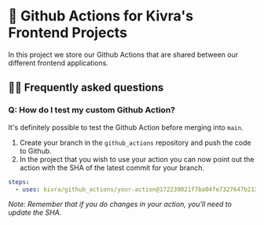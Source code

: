# 🚀 Github Actions for Kivra's Frontend Projects

In this project we store our Github Actions that are shared between our different frontend applications.

## 🙋‍♂️ Frequently asked questions

### Q: How do I test my custom Github Action?

It's definitely possible to test the Github Action before merging into `main`.

1. Create your branch in the `github_actions` repository and push the code to Github.
2. In the project that you wish to use your action you can now point out the action with the SHA of the latest commit for your branch.

```yml
steps:
  - uses: kivra/github_actions/your-action@172239021f7ba04fe7327647b213799853a9eb89
```

_Note: Remember that if you do changes in your action, you'll need to update the SHA._
